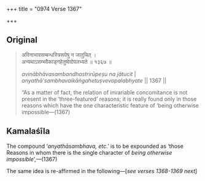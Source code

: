 +++
title = "0974 Verse 1367"

+++
## Original 
>
> अविनाभावसम्बन्धस्त्रिरूपेषु न जातुचित् ।  
> अन्यथाऽसम्भवैकाङ्गहेतुष्वेवोपलभ्यते ॥ १३६७ ॥ 
>
> *avinābhāvasambandhastrirūpeṣu na jātucit* \|  
> *anyathā'sambhavaikāṅgahetuṣvevopalabhyate* \|\| 1367 \|\| 
>
> “As a matter of fact, the relation of invariable concomitance is not present in the ‘three-featured’ reasons; it is really found only in those reasons which have the one characteristic feature of ‘being otherwise impossible—(1367)



## Kamalaśīla

The compound ‘*anyathāsambhava, etc*.’ is to be expounded as ‘those Reasons in whom there is the single character of *being otherwise impossible*’,—(1367)

The same idea is re-affirmed in the following—[*see verses 1368-1369 next*]


